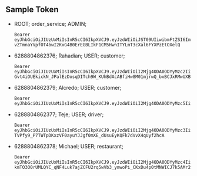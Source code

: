 ## Sample Token
- ROOT; order_service; ADMIN;
  ```
  Bearer eyJhbGciOiJIUzUxMiIsInR5cCI6IkpXVCJ9.eyJzdWIiOiJST09UIiwibmFtZSI6Im9yZGVyX3NlcnZpY2UiLCJyb2wiOiJBRE1JTiJ9.5B8OQdekrfbgw3XwA3dmCh-vZTmnaYVpfOT4bwI2KxG4B0ErEGBLIkF1CM5HwnITYLmT3cXal6FYXPzEtOXelQ
  ```
- 6288804862376; Rahadian; USER; customer;
  ```
  Bearer eyJhbGciOiJIUzUxMiIsInR5cCI6IkpXVCJ9.eyJzdWIiOiI2Mjg4ODA0ODYyMzc2IiwibmFtZSI6IlJhaGFkaWFuIiwicm9sIjoiVVNFUiIsImF0cCI6ImN1c3RvbWVyIn0.ivzITtjP-Gvt4iOUEkickN_JPalEzDosqDITch9W_KUhBdAcABfiHw8M01mjrwQ_bxBCJxRMwUXBwdYDvF1YCg
  ```
- 6288804862379; Alcredo; USER; customer;
  ```
  Bearer eyJhbGciOiJIUzUxMiIsInR5cCI6IkpXVCJ9.eyJzdWIiOiI2Mjg4ODA0ODYyMzc5IiwibmFtZSI6IkFsY3JlZG8iLCJyb2wiOiJVU0VSIiwiYXRwIjoiY3VzdG9tZXIifQ.8dMolmB0GzCRsVticZNKX4edPxjNvKTMRinvQOrwHwOzoA9uIBWLvDOQnTp6jZarrqkEiIOwnwibOMsf0q6T9Q
  ```
- 6288804862377; Teje; USER; driver;
  ```
  Bearer eyJhbGciOiJIUzUxMiIsInR5cCI6IkpXVCJ9.eyJzdWIiOiI2Mjg4ODA0ODYyMzc3IiwibmFtZSI6IlRlamUiLCJyb2wiOiJVU0VSIiwiYXRwIjoiZHJpdmVyIn0.xp1P8vzasX6XyCf5atZH3etcWOxs-TVPfy9_P7TWTpDKxzVF0ayuYJJgf0mXE_dUsuEyKQFk7dVvX4qUyf2hcA
  ```
- 6288804862378; Michael; USER; restaurant;
  ```
  Bearer eyJhbGciOiJIUzUxMiIsInR5cCI6IkpXVCJ9.eyJzdWIiOiI2Mjg4ODA0ODYyMzc4IiwibmFtZSI6Ik1pY2hhZWwiLCJyb2wiOiJVU0VSIiwiYXRwIjoicmVzdGF1cmFudCJ9.DrBR7pNE3pKDqxOk-kmTO3O0rUMLQYC_qNF4Luk7ajZCFU2rq5wVb3_ymwoPi_CKxDu4p0tMNWICJ7k5AMr2Vw
  ```
